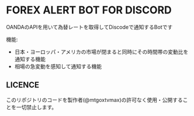 # FOREX ALERT BOT FOR DISCORD
OANDAのAPIを用いて為替レートを取得してDiscodeで通知するBotです

機能: 
  - 日本・ヨーロッパ・アメリカの市場が閉まると同時にその時間帯の変動比を通知する機能
  - 相場の急変動を感知して通知する機能

## LICENCE
このリポジトリのコードを製作者(@mtgoxtvmax)の許可なく使用・公開することを一切禁止します。
